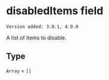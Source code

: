# disabledItems field

`Version added: 3.0.1, 4.0.0`

A list of items to disable.

## Type

`Array` = `[]`
